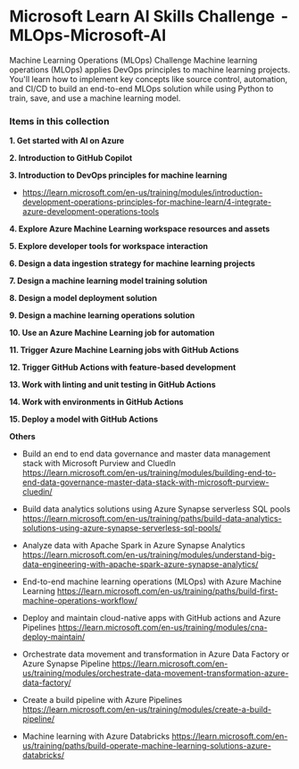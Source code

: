 # Microsoft Learn AI Skills Challenge  - MLOps-Microsoft-AI
Machine Learning Operations (MLOps) Challenge Machine learning operations (MLOps) applies DevOps principles to machine learning projects. You'll learn how to implement key concepts like source control, automation, and CI/CD to build an end-to-end MLOps solution while using Python to train, save, and use a machine learning model.

### Items in this collection

**1. Get started with AI on Azure**

**2. Introduction to GitHub Copilot**

**3. Introduction to DevOps principles for machine learning**
- https://learn.microsoft.com/en-us/training/modules/introduction-development-operations-principles-for-machine-learn/4-integrate-azure-development-operations-tools

**4. Explore Azure Machine Learning workspace resources and assets**

**5. Explore developer tools for workspace interaction**

**6. Design a data ingestion strategy for machine learning projects**

**7. Design a machine learning model training solution**

**8. Design a model deployment solution**

**9. Design a machine learning operations solution**

**10. Use an Azure Machine Learning job for automation**

**11. Trigger Azure Machine Learning jobs with GitHub Actions**

**12. Trigger GitHub Actions with feature-based development**

**13. Work with linting and unit testing in GitHub Actions**

**14. Work with environments in GitHub Actions**

**15. Deploy a model with GitHub Actions**


**Others**
- Build an end to end data governance and master data management stack with Microsoft Purview and CluedIn
https://learn.microsoft.com/en-us/training/modules/building-end-to-end-data-governance-master-data-stack-with-microsoft-purview-cluedin/


- Build data analytics solutions using Azure Synapse serverless SQL pools
https://learn.microsoft.com/en-us/training/paths/build-data-analytics-solutions-using-azure-synapse-serverless-sql-pools/

- Analyze data with Apache Spark in Azure Synapse Analytics
https://learn.microsoft.com/en-us/training/modules/understand-big-data-engineering-with-apache-spark-azure-synapse-analytics/

- End-to-end machine learning operations (MLOps) with Azure Machine Learning
https://learn.microsoft.com/en-us/training/paths/build-first-machine-operations-workflow/

- Deploy and maintain cloud-native apps with GitHub actions and Azure Pipelines
https://learn.microsoft.com/en-us/training/modules/cna-deploy-maintain/

- Orchestrate data movement and transformation in Azure Data Factory or Azure Synapse Pipeline
https://learn.microsoft.com/en-us/training/modules/orchestrate-data-movement-transformation-azure-data-factory/

- Create a build pipeline with Azure Pipelines
https://learn.microsoft.com/en-us/training/modules/create-a-build-pipeline/

- Machine learning with Azure Databricks
https://learn.microsoft.com/en-us/training/paths/build-operate-machine-learning-solutions-azure-databricks/


